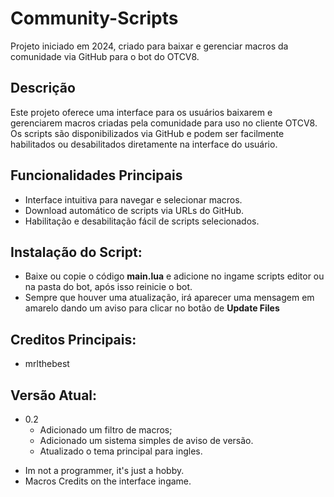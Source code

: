 # Community-Scripts

Projeto iniciado em 2024, criado para baixar e gerenciar macros da comunidade via GitHub para o bot do OTCV8.

## Descrição

Este projeto oferece uma interface para os usuários baixarem e gerenciarem macros criadas pela comunidade para uso no cliente OTCV8. Os scripts são disponibilizados via GitHub e podem ser facilmente habilitados ou desabilitados diretamente na interface do usuário.

## Funcionalidades Principais

- Interface intuitiva para navegar e selecionar macros.
- Download automático de scripts via URLs do GitHub.
- Habilitação e desabilitação fácil de scripts selecionados.

## Instalação do Script:

- Baixe ou copie o código **main.lua** e adicione no ingame scripts editor ou na pasta do bot, após isso reinicie o bot.
- Sempre que houver uma atualização, irá aparecer uma mensagem em amarelo dando um aviso para clicar no botão de **Update Files**

## Creditos Principais:

 - mrlthebest

## Versão Atual:

 - 0.2
   - Adicionado um filtro de macros;
   - Adicionado um sistema simples de aviso de versão.
   - Atualizado o tema principal para ingles.


* Im not a programmer, it's just a hobby.
* Macros Credits on the interface ingame.

